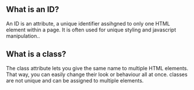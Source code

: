 ## What is an ID?
  An ID is an attribute, a unique identifier assihgned to only one HTML element within a page. It is often 
  used for unique styling and javascript manipulation..

## What is a class?
  The class attribute lets you give  the same name to multiple HTML elements. That way, you can easily change their look
   or behaviour all at once. classes are not unique and can be assigned to multiple elements.